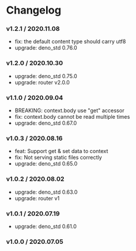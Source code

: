 # Changelog

### v1.2.1 / 2020.11.08

- fix: the default content type should carry utf8
- upgrade: deno_std 0.76.0

### v1.2.0 / 2020.10.30

- upgrade: deno_std 0.75.0
- upgrade: router v2.0.0

### v1.1.0 / 2020.09.04

- BREAKING: context.body use "get" accessor
- fix: context.body cannot be read multiple times
- upgrade: deno_std 0.67.0

### v1.0.3 / 2020.08.16

- feat: Support get & set data to context
- fix: Not serving static files correctly
- upgrade: deno_std 0.65.0

### v1.0.2 / 2020.08.02

- upgrade: deno_std 0.63.0
- upgrade: router v1

### v1.0.1 / 2020.07.19

- upgrade: deno_std 0.61.0

### v1.0.0 / 2020.07.05
